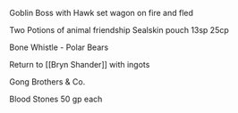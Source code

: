

Goblin Boss with Hawk set wagon on fire and fled

Two Potions of animal friendship
Sealskin pouch
13sp 25cp

Bone Whistle - Polar Bears

Return to [[Bryn Shander]] with ingots

Gong Brothers & Co.

Blood Stones
	50 gp each
	